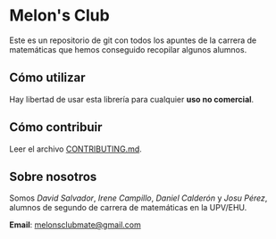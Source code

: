 # Melon's Club
Este es un repositorio de git con todos los apuntes de la carrera de matemáticas que hemos conseguido recopilar algunos alumnos.

## Cómo utilizar
Hay libertad de usar esta librería para cualquier __uso no comercial__.

## Cómo contribuir
Leer el archivo [CONTRIBUTING.md](https://github.com/CauchyNewton/carrera-mate-2/blob/master/CONTRIBUTING.md).

## Sobre nosotros
Somos _David Salvador_, _Irene Campillo_, _Daniel Calderón_ y _Josu Pérez_, alumnos de segundo de carrera de matemáticas en la UPV/EHU.

__Email__: melonsclubmate@gmail.com
